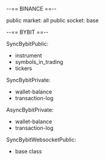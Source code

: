 
--== BINANCE ==--

public market: all
public socket: base


--== BYBIT ==--


SyncBybitPublic:
- instrument
- symbols_in_trading
- tickers

SyncBybitPrivate:
- wallet-balance
- transaction-log

AsyncBybitPrivate:
- wallet-balance
- transaction-log

SyncBybitWebsocketPublic:
- base class

    





